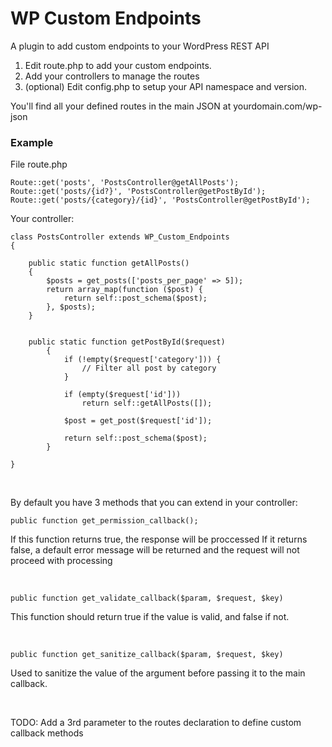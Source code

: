 # WP Custom Endpoints
A plugin to add custom endpoints to your WordPress REST API

1. Edit route.php to add your custom endpoints.
2. Add your controllers to manage the routes
3. (optional) Edit config.php to setup your API namespace and version.


You'll find all your defined routes in the main JSON at
yourdomain.com/wp-json



### Example
File route.php
```
Route::get('posts', 'PostsController@getAllPosts');
Route::get('posts/{id?}', 'PostsController@getPostById');
Route::get('posts/{category}/{id}', 'PostsController@getPostById');
```

Your controller:
```
class PostsController extends WP_Custom_Endpoints
{

    public static function getAllPosts()
    {
        $posts = get_posts(['posts_per_page' => 5]);
        return array_map(function ($post) {
            return self::post_schema($post);
        }, $posts);
    }
    
    
    public static function getPostById($request)
        {
            if (!empty($request['category'])) {
                // Filter all post by category
            }
    
            if (empty($request['id']))
                return self::getAllPosts([]);
    
            $post = get_post($request['id']);
    
            return self::post_schema($post);
        }

}
```

&nbsp;
&nbsp;

By default you have 3 methods that you can extend in your controller:

```
public function get_permission_callback();
```

If this function returns true, the response will be proccessed
If it returns false, a default error message will be returned
and the request will not proceed with processing

&nbsp;
&nbsp;

```
public function get_validate_callback($param, $request, $key)

```
This function should return true if the value is valid, and false if not.

&nbsp;
&nbsp;

```
public function get_sanitize_callback($param, $request, $key)
```
Used to sanitize the value of the argument before passing it to the main callback.

&nbsp;
&nbsp;
&nbsp;
&nbsp;
&nbsp;
&nbsp;
&nbsp;
&nbsp;

TODO:
Add a 3rd parameter to the routes declaration to define custom callback methods
